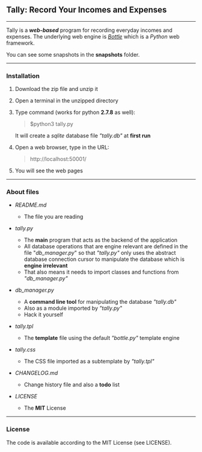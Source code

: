 ## Tally: Record Your Incomes and Expenses

- - -

Tally is a _**web-based**_ program for recording everyday incomes and expenses. The underlying web engine is _[Bottle](http://bottlepy.org)_ which is a _Python_ web framework.

You can see some snapshots in the __snapshots__ folder.

- - -

### Installation

1. Download the zip file and unzip it

2. Open a terminal in the unzipped directory

3. Type command (works for python **2.7.8** as well):  
    > $python3 tally.py
   
    It will create a _sqlite_ database file _"tally.db"_ at **first run**

4. Open a web browser, type in the URL:
    > http://localhost:50001/

5. You will see the web pages

- - -

### About files

* _README.md_
    * The file you are reading

* _tally.py_
    * The **main** program that acts as the backend of the application
    * All database operations that are engine relevant are defined in the file "_db_manager.py_" so that _"tally.py"_ only uses the abstract database connection cursor to manipulate the database which is **engine irrelevant**
    * That also means it needs to import classes and functions from _"db_manager.py"_

* _db_manager.py_
    * A **command line tool** for manipulating the database _"tally.db"_
    * Also as a module imported by _"tally.py"_
    * Hack it yourself

* _tally.tpl_
    * The **template** file using the default _"bottle.py"_ template engine

* _tally.css_
    * The CSS file imported as a subtemplate by _"tally.tpl"_

* _CHANGELOG.md_
    * Change history file and also a **todo** list

* _LICENSE_
    * The **MIT** License

- - -

### License

The code is available according to the MIT License (see LICENSE).